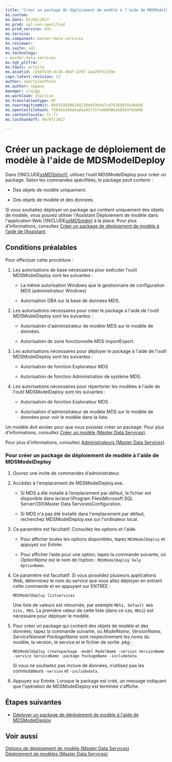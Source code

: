 ```yaml
---
title: "Créer un package de déploiement de modèle à l’aide de MDSModelDeploy | Microsoft Docs"
ms.custom: 
ms.date: 03/01/2017
ms.prod: sql-non-specified
ms.prod_service: mds
ms.service: 
ms.component: master-data-services
ms.reviewer: 
ms.suite: sql
ms.technology:
- master-data-services
ms.tgt_pltfrm: 
ms.topic: article
ms.assetid: c2687e39-dc20-494f-a707-2aa29f4c329e
caps.latest.revision: 13
author: smartysanthosh
ms.author: nagavo
manager: craigg
ms.workload: Inactive
ms.translationtype: HT
ms.sourcegitcommit: 0b832a9306244210e693bde7c476269455e9b6d8
ms.openlocfilehash: f264d1d4daeae6a4577e7ad88d0ea5839afb6d96
ms.contentlocale: fr-fr
ms.lasthandoff: 09/07/2017

---
```

# <a name="create-a-model-deployment-package-by-using-mdsmodeldeploy"></a>Créer un package de déploiement de modèle à l'aide de MDSModelDeploy
  Dans [!INCLUDE[ssMDSshort](../includes/ssmdsshort-md.md)], utilisez l’outil MDSModelDeploy pour créer un package. Selon les commandes spécifiées, le package peut contenir :  
  
-   Des objets de modèle uniquement.  
  
-   Des objets de modèle et des données.  
  
 Si vous souhaitez déployer un package qui contient uniquement des objets de modèle, vous pouvez utiliser l'Assistant Déploiement de modèle dans l'application Web [!INCLUDE[ssMDSmdm](../includes/ssmdsmdm-md.md)] à la place. Pour plus d’informations, consultez [Créer un package de déploiement de modèle à l’aide de l’Assistant](../master-data-services/create-a-model-deployment-package-by-using-the-wizard.md).  
  
## <a name="prerequisites"></a>Conditions préalables  
 Pour effectuer cette procédure :  
  
1.  Les autorisations de base nécessaires pour exécuter l'outil MDSModelDeploy sont les suivantes :  
  
    -   La même autorisation Windows que le gestionnaire de configuration MDS (administrateur Windows)  
  
    -   Autorisation DBA sur la base de données MDS.  
  
2.  Les autorisations nécessaires pour créer le package à l'aide de l'outil MDSModelDeploy sont les suivantes :  
  
    -   Autorisation d'administrateur de modèle MDS sur le modèle de données.  
  
    -   Autorisation de zone fonctionnelle MDS ImportExport.  
  
3.  Les autorisations nécessaires pour déployer le package à l'aide de l'outil MDSModelDeploy sont les suivantes :  
  
    -   Autorisation de fonction Explorateur MDS  
  
    -   Autorisation de fonction Administration de système MDS.  
  
4.  Les autorisations nécessaires pour répertorier les modèles à l'aide de l'outil MDSModelDeploy sont les suivantes :  
  
    -   Autorisation de fonction Explorateur MDS  
  
    -   Autorisation d'administrateur de modèle MDS sur le modèle de données pour voir le modèle dans la liste.  
  
 Un modèle doit exister pour que vous puissiez créer un package. Pour plus d’informations, consultez [Créer un modèle &#40;Master Data Services&#41;](../master-data-services/create-a-model-master-data-services.md).  
  
 Pour plus d’informations, consultez [Administrateurs &#40;Master Data Services&#41;](../master-data-services/administrators-master-data-services.md).  
  
### <a name="to-create-a-model-deployment-package-by-using-mdsmodeldeploy"></a>Pour créer un package de déploiement de modèle à l'aide de MDSModelDeploy  
  
1.  Ouvrez une invite de commandes d’administrateur.  
  
2.  Accédez à l'emplacement de MDSModelDeploy.exe.  
  
    -   Si MDS a été installé à l’emplacement par défaut, le fichier est disponible dans *lecteur*:\Program Files\Microsoft SQL Server\130\Master Data Services\Configuration.  
  
    -   Si MDS n'a pas été installé dans l'emplacement par défaut, recherchez MDSModelDeploy.exe sur l'ordinateur local.  
  
3.  Ce paramètre est facultatif. Consultez les options et l'aide.  
  
    -   Pour afficher toutes les options disponibles, tapez `MDSModelDeploy` et appuyez sur Entrée.  
  
    -   Pour afficher l’aide pour une option, tapez la commande suivante, où *OptionName* est le nom de l’option : `MDSModelDeploy help OptionName`.  
  
4.  Ce paramètre est facultatif. Si vous possédez plusieurs applications Web, déterminez le nom du service que vous allez déployer en entrant cette commande et en appuyant sur ENTRÉE :  
  
    ```  
    MDSModelDeploy listservices  
    ```  
  
     Une liste de valeurs est retournée, par exemple `MDS1, Default Web Site, MDS`. La première valeur de cette liste (dans ce cas, `MDS1`) est nécessaire pour déployer le modèle.  
  
5.  Pour créer un package qui contient des objets de modèle et des données, tapez la commande suivante, où *ModelName*, *VersionName*, *ServiceName*et *PackageName* sont respectivement les noms du modèle, la version, le service et le fichier de sortie .pkg :  
  
    ```  
    MDSModelDeploy createpackage -model ModelName -version VersionName -service ServiceName -package PackageName -includedata  
    ```  
  
     Si vous ne souhaitez pas inclure de données, n’utilisez pas les commutateurs `-version` et `-includedata` .  
  
6.  Appuyez sur Entrée. Lorsque le package est créé, un message indiquant que l'opération de MDSModelDeploy est terminée s'affiche.  
  
## <a name="next-steps"></a>Étapes suivantes  
  
-   [Déployer un package de déploiement de modèle à l'aide de MDSModelDeploy](../master-data-services/deploy-a-model-deployment-package-by-using-mdsmodeldeploy.md)  
  
## <a name="see-also"></a>Voir aussi  
 [Options de déploiement de modèle &#40;Master Data Services&#41;](../master-data-services/model-deployment-options-master-data-services.md)   
 [Déploiement de modèles &#40;Master Data Services&#41;](../master-data-services/deploying-models-master-data-services.md)  
  
  

